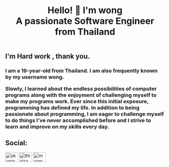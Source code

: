 
<h1 align="center"> Hello! 👋 I'm wong
<br>A passionate Software Engineer from Thailand </h1>

<img align="center" src=https://media.tenor.com/upZRqqfUnVEAAAAd/shy-lily.gif alt="" />
    
<h2 align="left">I'm Hard work , thank you.</h2>
<h3 align="left">I am a 19-year-old from Thailand. I am also frequently known by my username wong.

Slowly, I learned about the endless possibilities of computer programs along with the enjoyment of challenging myself to make my programs work. Ever since this initial exposure, programming has defined my life.
In addition to being passionate about programming, I am eager to challenge myself to do things I've never accomplished before and I strive to learn and improve on my skills every day.</h3>
<h2 align="left">Social:</h2>

<p align="left">
<a href="https://twitter.com/skurosawa1" target="blank"><img align="center" src="https://raw.githubusercontent.com/rahuldkjain/github-profile-readme-generator/master/src/images/icons/Social/twitter.svg" alt="skurosawa1" height="30" width="40" /></a>
<a href="https://instagram.com/thisisawong/" target="blank"><img align="center" src="https://raw.githubusercontent.com/rahuldkjain/github-profile-readme-generator/master/src/images/icons/Social/instagram.svg" alt="thisisawong/" height="30" width="40" /></a>
<a href="https://www.youtube.com/c/muwong" target="blank"><img align="center" src="https://raw.githubusercontent.com/rahuldkjain/github-profile-readme-generator/master/src/images/icons/Social/youtube.svg" alt="muwong" height="30" width="40" /></a>
</p>
<br clear="both">


